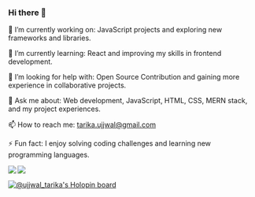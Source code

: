 ### Hi there 👋
<!-- 

**ujju2000/ujju2000** is a ✨ _special_ ✨ repository because its `README.md` (this file) appears on your GitHub profile. -->

🔭 I’m currently working on: JavaScript projects and exploring new frameworks and libraries.

🌱 I’m currently learning: React and improving my skills in frontend development.

🤔 I’m looking for help with: Open Source Contribution and gaining more experience in collaborative projects.

💬 Ask me about: Web development, JavaScript, HTML, CSS, MERN stack, and my project experiences.

📫 How to reach me: tarika.ujjwal@gmail.com

⚡ Fun fact: I enjoy solving coding challenges and learning new programming languages.

<img src="https://github-readme-stats.vercel.app/api?username=ujju2000&show_icons=true&theme=dark"/>
<img align="left" src="https://github-readme-stats.vercel.app/api/top-langs/?username=ujju2000&layout=compact&theme=dark"/>

[![@ujjwal_tarika's Holopin board](https://holopin.me/ujjwal_tarika)](https://holopin.io/@ujjwal_tarika)
